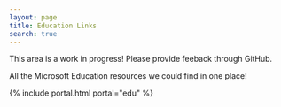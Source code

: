 ```yaml
---
layout: page
title: Education Links
search: true
---
```


This area is a work in progress! Please provide feeback through GitHub. 

All the Microsoft Education resources we could find in one place!

{% include portal.html portal="edu" %}
